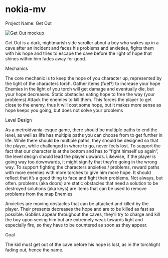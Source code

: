 # nokia-mv

Project Name: Get Out

![Get Out mockup](https://imgur.com/dJrZ41d)

Get Out is a dark, nightmarish side scroller about a boy who wakes up in a cave after an incident and faces his problems and anxieties, fights them with his hope and tries to escape the cave before the light of hope that shines within him fades away for good.

Mechanics

The core mechanic is to keep the hope of you character up, represented by the light of the characters torch.
Gather items (fuel?) to increase your hope
Enemies in the light of you torch will get damage and eventually die, but your hope decreases.
Static obstacles eating hope to free the way (your problems)
Attack the enemies to kill them. This forces the player to get close to the enemy, thus it will cost some hope, but it makes more sense as hope keeps you going, but does not solve your problems

Level Design

As a metroidvania-esque game, there should be multiple paths to end the level, as well as life has multiple paths you can choose from to get further in life.
While there should be multiple paths, they should be designed so that the player, while challenged in where to go, never feels lost.
To support the fact that our character is at the bottom and has to “fight himself up again”, the level design should lead the player upwards.  Likewise, if the player is going way too downwards, it might signify that they’re going in the wrong way.
To support fighting the characters anxieties / problems, reward paths with more enemies with more torches to give him more hope. It should reflect that it’s a good thing to face and fight their problems. Not always, but often.
problems (aka doors) are static obstacles that need a solution to be destroyed
solutions (aka keys) are items that can be used to remove problems from the map
Enemies

Anxieties are moving obstacles that can be attacked and killed by the player. Their presents decreases the hope and are to be killed as fast as possible.
Goblins appear throughout the caves, they’ll try to charge and kill the boy upon seeing him but are extremely weak towards light and especially fire, so they have to be countered as soon as they appear.

Goal

The kid must get out of the cave before his hope is lost, as in the torchlight fading out, hence the name.
